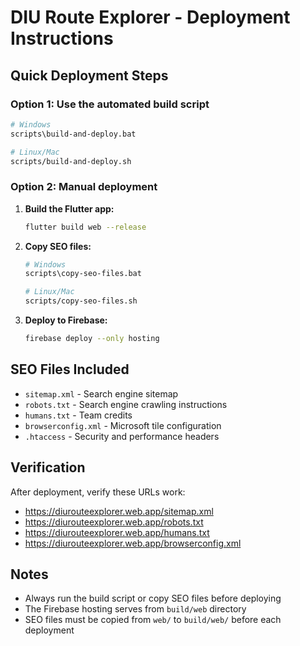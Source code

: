 # DIU Route Explorer - Deployment Instructions

## Quick Deployment Steps

### Option 1: Use the automated build script
```bash
# Windows
scripts\build-and-deploy.bat

# Linux/Mac
scripts/build-and-deploy.sh
```

### Option 2: Manual deployment
1. **Build the Flutter app:**
   ```bash
   flutter build web --release
   ```

2. **Copy SEO files:**
   ```bash
   # Windows
   scripts\copy-seo-files.bat
   
   # Linux/Mac
   scripts/copy-seo-files.sh
   ```

3. **Deploy to Firebase:**
   ```bash
   firebase deploy --only hosting
   ```

## SEO Files Included
- `sitemap.xml` - Search engine sitemap
- `robots.txt` - Search engine crawling instructions
- `humans.txt` - Team credits
- `browserconfig.xml` - Microsoft tile configuration
- `.htaccess` - Security and performance headers

## Verification
After deployment, verify these URLs work:
- https://diurouteexplorer.web.app/sitemap.xml
- https://diurouteexplorer.web.app/robots.txt
- https://diurouteexplorer.web.app/humans.txt
- https://diurouteexplorer.web.app/browserconfig.xml

## Notes
- Always run the build script or copy SEO files before deploying
- The Firebase hosting serves from `build/web` directory
- SEO files must be copied from `web/` to `build/web/` before each deployment
